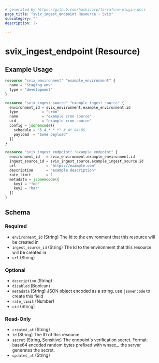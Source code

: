 ```yaml
---
# generated by https://github.com/hashicorp/terraform-plugin-docs
page_title: "svix_ingest_endpoint Resource - Svix"
subcategory: ""
description: |-
  
---
```


# svix_ingest_endpoint (Resource)



## Example Usage

```terraform
resource "svix_environment" "example_environment" {
  name = "Staging env"
  type = "development"
}

resource "svix_ingest_source" "example_ingest_source" {
  environment_id = svix_environment.example_environment.id
  type           = "cron"
  name           = "example cron source"
  uid            = "example-cron-source"
  config = jsonencode({
    schedule = "5 4 * * *" # At 04:05
    payload  = "Some payload"
  })
}

resource "svix_ingest_endpoint" "example_endpoint" {
  environment_id   = svix_environment.example_environment.id
  ingest_source_id = svix_ingest_source.example_ingest_source.id
  url              = "https://example.com"
  description      = "example description"
  rate_limit       = 1
  metadata = jsonencode({
    key1 = "foo"
    key2 = "bar"
  })
}
```

<!-- schema generated by tfplugindocs -->
## Schema

### Required

- `environment_id` (String) The Id to the environment that this resource will be created in
- `ingest_source_id` (String) The Id to the environment that this resource will be created in
- `url` (String)

### Optional

- `description` (String)
- `disabled` (Boolean)
- `metadata` (String) JSON object encoded as a string, use `jsonencode` to create this field
- `rate_limit` (Number)
- `uid` (String)

### Read-Only

- `created_at` (String)
- `id` (String) The ID of this resource.
- `secret` (String, Sensitive) The endpoint's verification secret.
Format: base64 encoded random bytes prefixed with whsec_. the server generates the secret.
- `updated_at` (String)
